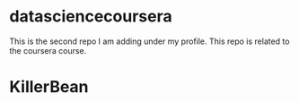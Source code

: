 # datasciencecoursera
This is the second repo I am adding under my profile. This repo is related to the coursera course.
# KillerBean
